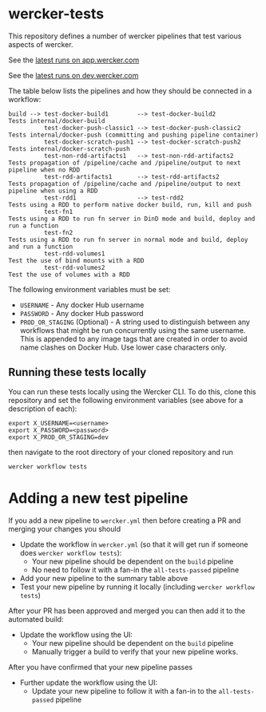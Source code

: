 # wercker-tests

This repository defines a number of wercker pipelines that test various aspects of wercker.

See the [latest runs on app.wercker.com](https://app.wercker.com/nigeldeakin/wercker-tests/runs)

See the [latest runs on dev.wercker.com](https://dev.wercker.com/nigeldeakin/wercker-tests/runs)

The table below lists the pipelines and how they should be connected in a workflow:

```
build --> test-docker-build1        --> test-docker-build2         Tests internal/docker-build
          test-docker-push-classic1 --> test-docker-push-classic2  Tests internal/docker-push (committing and pushing pipeline container)
          test-docker-scratch-push1 --> test-docker-scratch-push2  Tests internal/docker-scratch-push
          test-non-rdd-artifacts1   --> test-non-rdd-artifacts2    Tests propagation of /pipeline/cache and /pipeline/output to next pipeline when no RDD
          test-rdd-artifacts1       --> test-rdd-artifacts2        Tests propagation of /pipeline/cache and /pipeline/output to next pipeline when using a RDD
          test-rdd1                 --> test-rdd2                  Tests using a RDD to perform native docker build, run, kill and push
          test-fn1                                                 Tests using a RDD to run fn server in DinD mode and build, deploy and run a function
          test-fn2                                                 Tests using a RDD to run fn server in normal mode and build, deploy and run a function
          test-rdd-volumes1                                        Test the use of bind mounts with a RDD
          test-rdd-volumes2                                        Test the use of volumes with a RDD
```

The following environment variables must be set:
* `USERNAME` - Any docker Hub username
* `PASSWORD` - Any docker Hub password
* `PROD_OR_STAGING` (Optional) - A string used to distinguish between any workflows that might be run concurrently using the same username. This is appended to any image tags that are created in order to avoid name clashes on Docker Hub. Use lower case characters only. 

## Running these tests locally

You can run these tests locally using the Wercker CLI. To do this, clone this repository and set the following environment variables (see above for a description of each):
```
export X_USERNAME=<username>
export X_PASSWORD=<password>
export X_PROD_OR_STAGING=dev
```
then navigate to the root directory of your cloned repository and run
```
wercker workflow tests
```

# Adding a new test pipeline

If you add a new pipeline to `wercker.yml` then before creating a PR and merging your changes you should
* Update the workflow in `wercker.yml` (so that it will get run if someone does `wercker workflow tests`):
  * Your new pipeline should be dependent on the `build` pipeline
  * No need to follow it with a fan-in the `all-tests-passed` pipeline
* Add your new pipeline to the summary table above 
* Test your new pipeline by running it locally (including `wercker workflow tests`)

After your PR has been approved and merged you can then add it to the automated build:

* Update the workflow using the UI:
  * Your new pipeline should be dependent on the `build` pipeline
  * Manually trigger a build to verify that your new pipeline works. 
  
After you have confirmed that your new pipeline passes 

* Further update the workflow using the UI:
  * Update your new pipeline to follow it with a fan-in to the `all-tests-passed` pipeline


